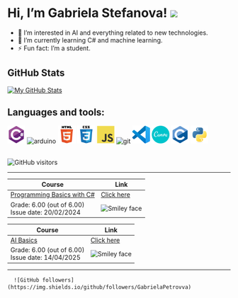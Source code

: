 # Hi, I’m Gabriela Stefanova! <img src="https://media.giphy.com/media/hvRJCLFzcasrR4ia7z/giphy.gif" width="27px">

- 👀 I’m interested in AI and everything related to new technologies.
- 🌱 I’m currently learning C# and machine learning.
- ⚡ Fun fact: I’m a student.
  
## GitHub Stats
<a href="https://github.com/GabrielaPetrovva">
  <img height="350em" alt="My GitHub Stats" src="https://github-readme-stats-sigma-five.vercel.app/api?username=GabrielaPetrovva&show_icons=true&bg_color=00000000&hide_border=true&text_color=3498db&count_private=true&include_all_commits=true" />
</a>

## Languages and tools:

<p align="left">
<img src="https://raw.githubusercontent.com/devicons/devicon/master/icons/csharp/csharp-original.svg" alt="csharp" width="40" height="40"/> 
<img src="https://upload.wikimedia.org/wikipedia/commons/8/87/Arduino_Logo.svg" alt="arduino" width="55" height="40"/> 
<img src="https://raw.githubusercontent.com/devicons/devicon/master/icons/html5/html5-original-wordmark.svg" alt="html5" width="40" height="40"/> 
<img src="https://raw.githubusercontent.com/devicons/devicon/master/icons/css3/css3-original-wordmark.svg" alt="css3" width="40" height="40"/> 
<img src="https://raw.githubusercontent.com/devicons/devicon/master/icons/javascript/javascript-original.svg" alt="javascript" width="40" height="40"/> 
<img src="https://www.vectorlogo.zone/logos/git-scm/git-scm-icon.svg" alt="git" width="40" height="40"/>
<img src="https://raw.githubusercontent.com/github/explore/80688e429a7d4ef2fca1e82350fe8e3517d3494d/topics/visual-studio-code/visual-studio-code.png" alt="VS Code" height="40" height="40">
<img src="https://raw.githubusercontent.com/devicons/devicon/master/icons/canva/canva-original.svg" alt="canva" width="40" height="40"/> 
<img src="https://raw.githubusercontent.com/devicons/devicon/master/icons/c/c-original.svg" alt="c" width="40" height="40"/> 
<img src="https://raw.githubusercontent.com/devicons/devicon/master/icons/python/python-original.svg" alt="python" width="40" height="40"/>  


   <br>
   <br>
   
   ![GitHub visitors](https://visitor-badge.laobi.icu/badge?page_id=GabrielaPetrovva.GabrielaPetrovva) 

   
  
  ---------------------------------------------------------------------------------
  
| **Course**                                                            | **Link**                                                   |
| --------------------------------------------------------------------- | ---------------------------------------------------------- |
| <a href="https://softuni.bg/trainings/4409/programming-basics-with-csharp-january-2024" > Programming Basics with C# </a>    | <a href="https://softuni.bg/certificates/details/203944/9d4b4280"> Click here</a> |
  Grade: 6.00 (out of 6.00)<br /> Issue date: 20/02/2024 | <img src="https://i.ibb.co/30xy7GT/softbasic.png" alt="Smiley face" width="65" height="95" > 


| **Course**                                                            | **Link**                                                   |
| --------------------------------------------------------------------- | ---------------------------------------------------------- |
| <a href="https://ai.softuni.bg/trainings/44/ai-basics-march-2025" > AI Basics </a>    | <a href="https://ai.softuni.bg/certificates/details/4641/f8c96c7c"> Click here</a> |
  Grade: 6.00 (out of 6.00)<br /> Issue date: 14/04/2025 | <img src="https://i.ibb.co/xqBBJLp5/AI-Basics.png" alt="Smiley face" width="65" height="95" > 
  
  ---------------------------------------------------------------------------------
  


	
      ![GitHub followers](https://img.shields.io/github/followers/GabrielaPetrovva)
      
<p align="right">
<!---
<img height="180em" src="https://github-readme-stats-sigma-five.vercel.app/api/top-langs/?username=GabrielaPetrovva&layout=compact&hide_border=true" />

GabrielaPetrovva is a ✨ special ✨ repository because its `README.md` (this file) appears on your GitHub profile.
You can click the Preview link to take a look at your changes.
--->
